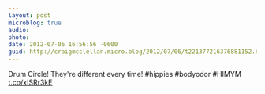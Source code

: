 ```yaml
---
layout: post
microblog: true
audio: 
photo: 
date: 2012-07-06 16:56:56 -0600
guid: http://craigmcclellan.micro.blog/2012/07/06/t221377216376881152.html
---
```

Drum Circle! They're different every time! #hippies #bodyodor #HIMYM [t.co/xISRr3kE](http://t.co/xISRr3kE)
